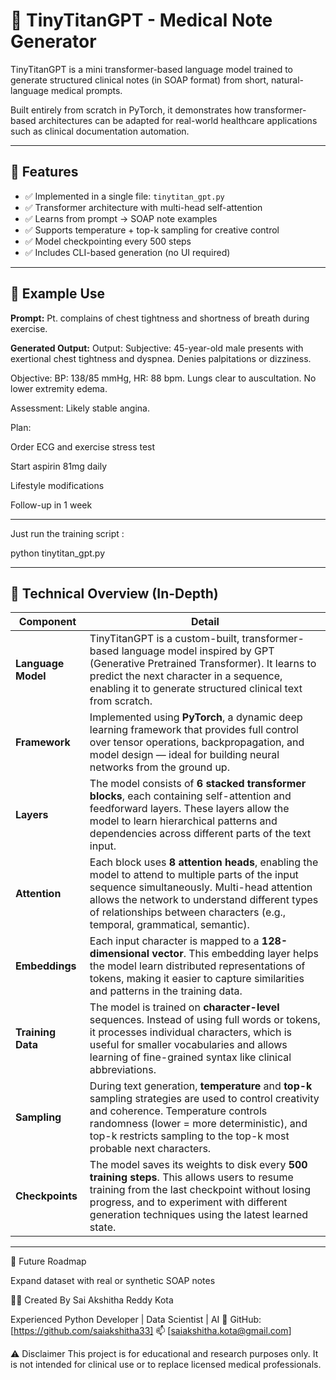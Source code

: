 # 🧠 TinyTitanGPT - Medical Note Generator

TinyTitanGPT is a mini transformer-based language model trained to generate structured clinical notes (in SOAP format) from short, natural-language medical prompts.

Built entirely from scratch in PyTorch, it demonstrates how transformer-based architectures can be adapted for real-world healthcare applications such as clinical documentation automation.

---

## 🚀 Features

- ✅ Implemented in a single file: `tinytitan_gpt.py`
- ✅ Transformer architecture with multi-head self-attention
- ✅ Learns from prompt → SOAP note examples
- ✅ Supports temperature + top-k sampling for creative control
- ✅ Model checkpointing every 500 steps
- ✅ Includes CLI-based generation (no UI required)

---

## 💬 Example Use

**Prompt:**
Pt. complains of chest tightness and shortness of breath during exercise.


**Generated Output:**
Output:
Subjective: 45-year-old male presents with exertional chest tightness and dyspnea. Denies palpitations or dizziness.

Objective: BP: 138/85 mmHg, HR: 88 bpm. Lungs clear to auscultation. No lower extremity edema.

Assessment: Likely stable angina.

Plan:

Order ECG and exercise stress test

Start aspirin 81mg daily

Lifestyle modifications

Follow-up in 1 week



---
Just run the training script :

python tinytitan_gpt.py


---

## 🧠 Technical Overview (In-Depth)

| **Component**     | **Detail** |
|-------------------|------------|
| **Language Model** | TinyTitanGPT is a custom-built, transformer-based language model inspired by GPT (Generative Pretrained Transformer). It learns to predict the next character in a sequence, enabling it to generate structured clinical text from scratch. |
| **Framework** | Implemented using **PyTorch**, a dynamic deep learning framework that provides full control over tensor operations, backpropagation, and model design — ideal for building neural networks from the ground up. |
| **Layers** | The model consists of **6 stacked transformer blocks**, each containing self-attention and feedforward layers. These layers allow the model to learn hierarchical patterns and dependencies across different parts of the text input. |
| **Attention** | Each block uses **8 attention heads**, enabling the model to attend to multiple parts of the input sequence simultaneously. Multi-head attention allows the network to understand different types of relationships between characters (e.g., temporal, grammatical, semantic). |
| **Embeddings** | Each input character is mapped to a **128-dimensional vector**. This embedding layer helps the model learn distributed representations of tokens, making it easier to capture similarities and patterns in the training data. |
| **Training Data** | The model is trained on **character-level** sequences. Instead of using full words or tokens, it processes individual characters, which is useful for smaller vocabularies and allows learning of fine-grained syntax like clinical abbreviations. |
| **Sampling** | During text generation, **temperature** and **top-k** sampling strategies are used to control creativity and coherence. Temperature controls randomness (lower = more deterministic), and top-k restricts sampling to the top-k most probable next characters. |
| **Checkpoints** | The model saves its weights to disk every **500 training steps**. This allows users to resume training from the last checkpoint without losing progress, and to experiment with different generation techniques using the latest learned state. |

---


🔮 Future Roadmap
 
 Expand dataset with real or synthetic SOAP notes


👩‍⚕️ Created By
Sai Akshitha Reddy Kota

Experienced Python Developer | Data Scientist |  AI
🔗 GitHub: [https://github.com/saiakshitha33]
📫 [saiakshitha.kota@gmail.com] 

⚠️ Disclaimer
This project is for educational and research purposes only. It is not intended for clinical use or to replace licensed medical professionals.
